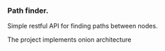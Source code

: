 ### Path finder.

Simple restful API for finding paths between nodes.

The project implements onion architecture
